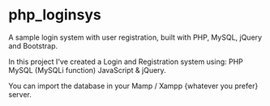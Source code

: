 # php_loginsys
A sample login system with user registration, built with PHP, MySQL, jQuery and Bootstrap. 

In this project I've created a Login and Registration system using:
PHP
MySQL (MySQLi function)
JavaScript & jQuery.

You can import the database in your Mamp / Xampp {whatever you prefer} server.
